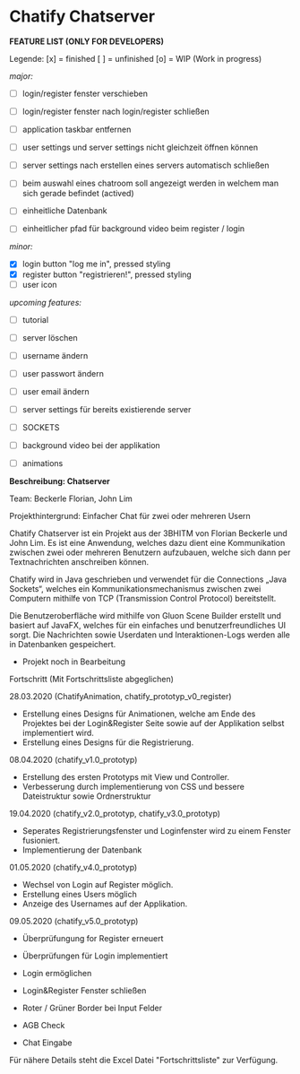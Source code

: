 # Chatify Chatserver

**FEATURE LIST (ONLY FOR DEVELOPERS)**

Legende:
[x] = finished
[ ] = unfinished
[o] = WIP (Work in progress)

*major:*
- [ ] login/register fenster verschieben
- [ ] login/register fenster nach login/register schließen
- [ ] application taskbar entfernen
- [ ] user settings und server settings nicht gleichzeit öffnen können
- [ ] server settings nach erstellen eines servers automatisch schließen
- [ ] beim auswahl eines chatroom soll angezeigt werden in welchem man sich gerade befindet (actived)

- [ ] einheitliche Datenbank
- [ ] einheitlicher pfad für background video beim register / login

*minor:*
- [x] login button "log me in", pressed styling
- [x] register button "registrieren!", pressed styling
- [ ] user icon

*upcoming features:*
- [ ] tutorial
- [ ] server löschen
- [ ] username ändern
- [ ] user passwort ändern
- [ ] user email ändern
- [ ] server settings für bereits existierende server
- [ ] SOCKETS

- [ ] background video bei der applikation
- [ ] animations

**Beschreibung: Chatserver**

Team: Beckerle Florian,
	John Lim
      
Projekthintergrund: Einfacher Chat für zwei oder mehreren Usern

Chatify Chatserver ist ein Projekt aus der 3BHITM von Florian Beckerle und John Lim.
Es ist eine Anwendung, welches dazu dient eine Kommunikation zwischen zwei oder mehreren Benutzern aufzubauen, welche sich dann per Textnachrichten anschreiben können.

Chatify wird in Java geschrieben und verwendet für die Connections „Java Sockets“, welches ein Kommunikationsmechanismus zwischen zwei Computern mithilfe von TCP (Transmission Control Protocol) bereitstellt.

Die Benutzeroberfläche wird mithilfe von Gluon Scene Builder erstellt und basiert auf JavaFX, welches für ein einfaches und benutzerfreundliches UI sorgt.
Die Nachrichten sowie Userdaten und Interaktionen-Logs werden alle in Datenbanken gespeichert.

- Projekt noch in Bearbeitung 

Fortschritt (Mit Fortschrittsliste abgeglichen)

28.03.2020 (ChatifyAnimation, chatify_prototyp_v0_register)
- Erstellung eines Designs für Animationen, welche am Ende des Projektes bei der Login&Register Seite sowie auf der Applikation selbst implementiert wird.
- Erstellung eines Designs für die Registrierung.

08.04.2020 (chatify_v1.0_prototyp)
- Erstellung des ersten Prototyps mit View und Controller.
- Verbesserung durch implementierung von CSS und bessere Dateistruktur sowie Ordnerstruktur

19.04.2020 (chatify_v2.0_prototyp, chatify_v3.0_prototyp)
- Seperates Registrierungsfenster und Loginfenster wird zu einem Fenster fusioniert.
- Implementierung der Datenbank

01.05.2020 (chatify_v4.0_prototyp)
- Wechsel von Login auf Register möglich.
- Erstellung eines Users möglich
- Anzeige des Usernames auf der Applikation.

09.05.2020 (chatify_v5.0_prototyp)
- Überprüfungung for Register erneuert
- Überprüfungen für Login implementiert

- Login ermöglichen
- Login&Register Fenster schließen
- Roter / Grüner Border bei Input Felder
- AGB Check
- Chat Eingabe


Für nähere Details steht die Excel Datei "Fortschrittsliste" zur Verfügung.
